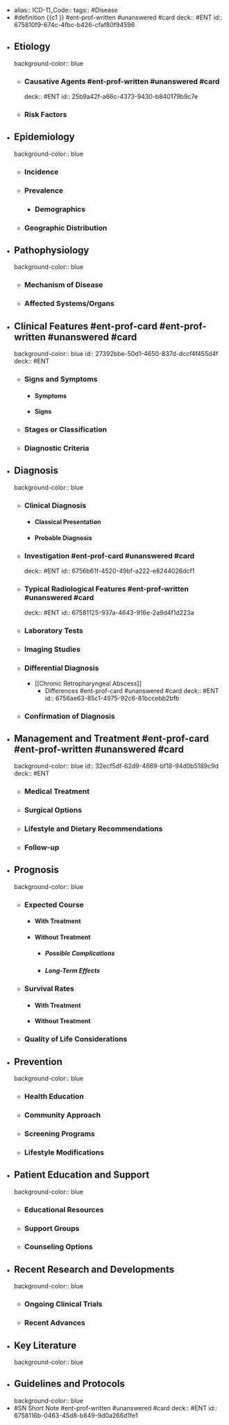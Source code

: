 - alias::
  ICD-11_Code::
  tags:: #Disease
- #definition {{c1 }} #ent-prof-written #unanswered #card
  deck:: #ENT
  id:: 675810f9-674c-4fbc-b426-cfaf80f94596
- ## Etiology
  background-color:: blue
  - ### Causative Agents #ent-prof-written #unanswered #card
    deck:: #ENT
    id:: 25b9a42f-a66c-4373-9430-b840179b9c7e
  - ### Risk Factors
- ## Epidemiology
  background-color:: blue
  - ### Incidence
  - ### Prevalence
    - ### Demographics
  - ### Geographic Distribution
- ## Pathophysiology
  background-color:: blue
  - ### Mechanism of Disease
  - ### Affected Systems/Organs
- ## Clinical Features #ent-prof-card #ent-prof-written #unanswered #card
  background-color:: blue
  id:: 27392bbe-50d1-4650-837d-dccf4f455d4f
  deck:: #ENT
  - ### Signs and Symptoms
    - #### Symptoms
    - #### Signs
  - ### Stages or Classification
  - ### Diagnostic Criteria
- ## Diagnosis
  background-color:: blue
  - ### Clinical Diagnosis
    - #### Classical Presentation
    - #### Probable Diagnosis
  - ### Investigation #ent-prof-card #unanswered #card
    deck:: #ENT
    id:: 6756b61f-4520-49bf-a222-e8244026dcf1
  - ### Typical Radiological Features #ent-prof-written #unanswered #card
    deck:: #ENT
    id:: 67581125-937a-4643-916e-2a9d4f1d223a
  - ### Laboratory Tests
  - ### Imaging Studies
  - ### Differential Diagnosis
    - [[Chronic Retropharyngeal Abscess]]
      - Differences #ent-prof-card #unanswered #card
        deck:: #ENT
        id:: 6756ae63-85c1-4975-92c6-81bccebb2bfb
  - ### Confirmation of Diagnosis
- ## Management and Treatment #ent-prof-card #ent-prof-written #unanswered #card
  background-color:: blue
  id:: 32ecf5df-62d9-4669-bf18-94d0b5189c9d
  deck:: #ENT
  - ### Medical Treatment
  - ### Surgical Options
  - ### Lifestyle and Dietary Recommendations
  - ### Follow-up
- ## Prognosis
  background-color:: blue
  - ### Expected Course
    - #### With Treatment
    - #### Without Treatment
      - ##### Possible Complications
      - ##### Long-Term Effects
  - ### Survival Rates
    - #### With Treatment
    - #### Without Treatment
  - ### Quality of Life Considerations
- ## Prevention
  background-color:: blue
  - ### Health Education
  - ### Community Approach
  - ### Screening Programs
  - ### Lifestyle Modifications
- ## Patient Education and Support
  background-color:: blue
  - ### Educational Resources
  - ### Support Groups
  - ### Counseling Options
- ## Recent Research and Developments
  background-color:: blue
  - ### Ongoing Clinical Trials
  - ### Recent Advances
- ## Key Literature
  background-color:: blue
- ## Guidelines and Protocols
  background-color:: blue
- #SN Short Note #ent-prof-written #unanswered #card
  deck:: #ENT
  id:: 6758116b-0463-45d8-b849-9d0a266d1fe1

